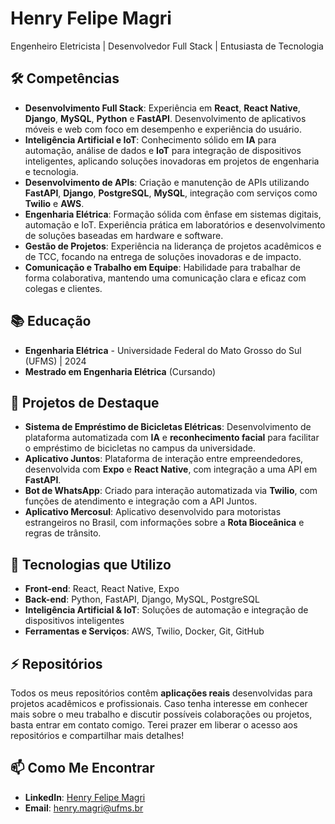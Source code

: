 # Henry Felipe Magri

Engenheiro Eletricista | Desenvolvedor Full Stack | Entusiasta de Tecnologia

## 🛠️ Competências

- **Desenvolvimento Full Stack**: Experiência em **React**, **React Native**, **Django**, **MySQL**, **Python** e **FastAPI**. Desenvolvimento de aplicativos móveis e web com foco em desempenho e experiência do usuário.
- **Inteligência Artificial e IoT**: Conhecimento sólido em **IA** para automação, análise de dados e **IoT** para integração de dispositivos inteligentes, aplicando soluções inovadoras em projetos de engenharia e tecnologia.
- **Desenvolvimento de APIs**: Criação e manutenção de APIs utilizando **FastAPI**, **Django**, **PostgreSQL**, **MySQL**, integração com serviços como **Twilio** e **AWS**.
- **Engenharia Elétrica**: Formação sólida com ênfase em sistemas digitais, automação e IoT. Experiência prática em laboratórios e desenvolvimento de soluções baseadas em hardware e software.
- **Gestão de Projetos**: Experiência na liderança de projetos acadêmicos e de TCC, focando na entrega de soluções inovadoras e de impacto.
- **Comunicação e Trabalho em Equipe**: Habilidade para trabalhar de forma colaborativa, mantendo uma comunicação clara e eficaz com colegas e clientes.

## 📚 Educação

- **Engenharia Elétrica** - Universidade Federal do Mato Grosso do Sul (UFMS) | 2024
- **Mestrado em Engenharia Elétrica** (Cursando)

## 📍 Projetos de Destaque

- **Sistema de Empréstimo de Bicicletas Elétricas**: Desenvolvimento de plataforma automatizada com **IA** e **reconhecimento facial** para facilitar o empréstimo de bicicletas no campus da universidade.
- **Aplicativo Juntos**: Plataforma de interação entre empreendedores, desenvolvida com **Expo** e **React Native**, com integração a uma API em **FastAPI**.
- **Bot de WhatsApp**: Criado para interação automatizada via **Twilio**, com funções de atendimento e integração com a API Juntos.
- **Aplicativo Mercosul**: Aplicativo desenvolvido para motoristas estrangeiros no Brasil, com informações sobre a **Rota Bioceânica** e regras de trânsito.

## 🚀 Tecnologias que Utilizo

- **Front-end**: React, React Native, Expo
- **Back-end**: Python, FastAPI, Django, MySQL, PostgreSQL
- **Inteligência Artificial & IoT**: Soluções de automação e integração de dispositivos inteligentes
- **Ferramentas e Serviços**: AWS, Twilio, Docker, Git, GitHub

## ⚡ Repositórios

Todos os meus repositórios contêm **aplicações reais** desenvolvidas para projetos acadêmicos e profissionais. Caso tenha interesse em conhecer mais sobre o meu trabalho e discutir possíveis colaborações ou projetos, basta entrar em contato comigo. Terei prazer em liberar o acesso aos repositórios e compartilhar mais detalhes!

## 📫 Como Me Encontrar

- **LinkedIn**: [Henry Felipe Magri](https://www.linkedin.com/in/henry-magri-7a40a52a1/)
- **Email**: henry.magri@ufms.br
